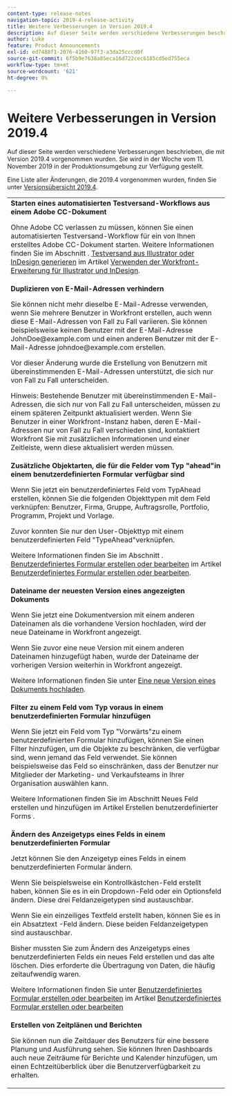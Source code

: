 ```yaml
---
content-type: release-notes
navigation-topic: 2019-4-release-activity
title: Weitere Verbesserungen in Version 2019.4
description: Auf dieser Seite werden verschiedene Verbesserungen beschrieben, die mit Version 2019.4 vorgenommen wurden. Sie wird in der Woche vom 11. November 2019 in der Produktionsumgebung zur Verfügung gestellt.
author: Luke
feature: Product Announcements
exl-id: ed7488f1-2076-4160-97f3-a3da25cccd0f
source-git-commit: 6f5b9e7638a85eca16d722cec6185cd5ed755eca
workflow-type: tm+mt
source-wordcount: '621'
ht-degree: 0%

---
```


# Weitere Verbesserungen in Version 2019.4

Auf dieser Seite werden verschiedene Verbesserungen beschrieben, die mit Version 2019.4 vorgenommen wurden. Sie wird in der Woche vom 11. November 2019 in der Produktionsumgebung zur Verfügung gestellt.

Eine Liste aller Änderungen, die 2019.4 vorgenommen wurden, finden Sie unter [Versionsübersicht 2019.4](../../../../product-announcements/product-releases/quarterly-release-archive/2019.4-release-activity/2019.4-release-activity-overview.md).

<table style="table-layout:auto"> 
 <col> 
 <tbody> 
  <tr> 
   <td> <strong>Starten eines automatisierten Testversand-Workflows aus einem Adobe CC-Dokument</strong> <p>Ohne Adobe CC verlassen zu müssen, können Sie einen automatisierten Testversand-Workflow für ein von Ihnen erstelltes Adobe CC-Dokument starten. Weitere Informationen finden Sie im Abschnitt . <a href="../../../../documents/workfront-for-adobe-creative-cloud/use-wf-adobe-cc.md#generate" class="MCXref xref" xrefformat="{para}">Testversand aus Illustrator oder InDesign generieren</a> im Artikel <a href="../../../../documents/workfront-for-adobe-creative-cloud/use-wf-adobe-cc.md" class="MCXref xref" xrefformat="{para}">Verwenden der Workfront-Erweiterung für Illustrator und InDesign</a>.</p> </td> 
  </tr> 
  <!--
   <tr data-mc-conditions="QuicksilverOrClassic.Draft mode"> 
    <td><strong>Workfront G Suite add-on</strong> <p>Now you can manage Workfront objects directly from Gmail, Google Calendar, and Google Drive.</p> <p>When you open a Workfront notification email, instantly view all information about the associated object and take actions, such as reviewing content or updating a status, without leaving your Inbox.</p> <p>When you open a non-Workfront email:</p> 
     <ul> 
      <li>Convert it into a task or issue.</li> 
      <li>Associate it with a project.</li> 
      <li>Assign it as a work item.</li> 
      <li>Add it to a work item as an update.</li> 
      <li>Upload its attachments to Workfront.</li> 
     </ul> <p>Manage Workfront objects without leaving G Suite:</p> 
     <ul> 
      <li>Post updates and replies to comments.</li> 
      <li>View and manage documents associated with a task or issue.</li> 
     </ul> <p>Access and work with object details:</p> 
     <ul> 
      <li>Read the description</li> 
      <li>View the parent object</li> 
      <li>Change the status</li> 
      <li>Access custom data</li> 
      <li>Mark it as complete.</li> 
     </ul> <p>And access your Workfront Home content, including tasks, issues, approvals, and access requests, without leaving G Suite.</p> <p>For more information, see <a href="../../../../workfront-integrations-and-apps/workfront-for-g-suite/workfront-for-gsuite.md" class="MCXref xref" xrefformat="{para}">Adobe Workfront for G Suite</a>.</p> </td> 
   </tr>
  --> 
  <tr> 
   <td> <strong>Duplizieren von E-Mail-Adressen verhindern</strong> <p>Sie können nicht mehr dieselbe E-Mail-Adresse verwenden, wenn Sie mehrere Benutzer in Workfront erstellen, auch wenn diese E-Mail-Adressen von Fall zu Fall variieren. Sie können beispielsweise keinen Benutzer mit der E-Mail-Adresse JohnDoe@example.com und einen anderen Benutzer mit der E-Mail-Adresse johndoe@example.com erstellen. </p> <p>Vor dieser Änderung wurde die Erstellung von Benutzern mit übereinstimmenden E-Mail-Adressen unterstützt, die sich nur von Fall zu Fall unterscheiden. </p> <p>Hinweis: Bestehende Benutzer mit übereinstimmenden E-Mail-Adressen, die sich nur von Fall zu Fall unterscheiden, müssen zu einem späteren Zeitpunkt aktualisiert werden. Wenn Sie Benutzer in einer Workfront-Instanz haben, deren E-Mail-Adressen nur von Fall zu Fall verschieden sind, kontaktiert Workfront Sie mit zusätzlichen Informationen und einer Zeitleiste, wenn diese aktualisiert werden müssen.</p> </td> 
  </tr> 
  <tr> 
   <td> 
    <div> 
     <strong>Zusätzliche Objektarten, die für die Felder vom Typ "ahead"in einem benutzerdefinierten Formular verfügbar sind</strong> 
     <p>Wenn Sie jetzt ein benutzerdefiniertes Feld vom TypAhead erstellen, können Sie die folgenden Objekttypen mit dem Feld verknüpfen: Benutzer, Firma, Gruppe, Auftragsrolle, Portfolio, Programm, Projekt und Vorlage.</p> 
     <p>Zuvor konnten Sie nur den User-Objekttyp mit einem benutzerdefinierten Feld "TypeAhead"verknüpfen.</p> 
     <p>Weitere Informationen finden Sie im Abschnitt . <a href="../../../../administration-and-setup/customize-workfront/create-manage-custom-forms/create-or-edit-a-custom-form.md#create" class="MCXref xref" xrefformat="{para}">Benutzerdefiniertes Formular erstellen oder bearbeiten</a> im Artikel <a href="../../../../administration-and-setup/customize-workfront/create-manage-custom-forms/create-or-edit-a-custom-form.md" class="MCXref xref" xrefformat="{para}">Benutzerdefiniertes Formular erstellen oder bearbeiten</a>.</p> 
    </div> </td> 
  </tr> 
  <tr> 
   <td> <strong>Dateiname der neuesten Version eines angezeigten Dokuments</strong> <p>Wenn Sie jetzt eine Dokumentversion mit einem anderen Dateinamen als die vorhandene Version hochladen, wird der neue Dateiname in Workfront angezeigt.</p> <p>Wenn Sie zuvor eine neue Version mit einem anderen Dateinamen hinzugefügt haben, wurde der Dateiname der vorherigen Version weiterhin in Workfront angezeigt.</p> <p>Weitere Informationen finden Sie unter <a href="../../../../documents/managing-documents/upload-new-document-version.md" class="MCXref xref" xrefformat="{para}">Eine neue Version eines Dokuments hochladen</a>.</p> </td> 
  </tr> 
  <tr> 
   <td> <strong>Filter zu einem Feld vom Typ voraus in einem benutzerdefinierten Formular hinzufügen</strong> <p>Wenn Sie jetzt ein Feld vom Typ "Vorwärts"zu einem benutzerdefinierten Formular hinzufügen, können Sie einen Filter hinzufügen, um die Objekte zu beschränken, die verfügbar sind, wenn jemand das Feld verwendet. Sie können beispielsweise das Feld so einschränken, dass der Benutzer nur Mitglieder der Marketing- und Verkaufsteams in Ihrer Organisation auswählen kann.</p> <p>Weitere Informationen finden Sie im Abschnitt Neues Feld erstellen und hinzufügen im Artikel Erstellen benutzerdefinierter Forms .</p> </td> 
  </tr> 
  <tr> 
   <td> 
    <div> 
     <strong>Ändern des Anzeigetyps eines Felds in einem benutzerdefinierten Formular</strong> 
     <p>Jetzt können Sie den Anzeigetyp eines Felds in einem benutzerdefinierten Formular ändern.</p> 
     <p>Wenn Sie beispielsweise ein Kontrollkästchen-Feld erstellt haben, können Sie es in ein Dropdown-Feld oder ein Optionsfeld ändern. Diese drei Feldanzeigetypen sind austauschbar.</p> 
     <p>Wenn Sie ein einzeiliges Textfeld erstellt haben, können Sie es in ein Absatztext -Feld ändern. Diese beiden Feldanzeigetypen sind austauschbar.</p> 
     <p>Bisher mussten Sie zum Ändern des Anzeigetyps eines benutzerdefinierten Felds ein neues Feld erstellen und das alte löschen. Dies erforderte die Übertragung von Daten, die häufig zeitaufwendig waren.</p> 
     <p>Weitere Informationen finden Sie unter <a href="../../../../administration-and-setup/customize-workfront/create-manage-custom-forms/create-or-edit-a-custom-form.md#create" class="MCXref xref" xrefformat="{para}">Benutzerdefiniertes Formular erstellen oder bearbeiten</a> im Artikel <a href="../../../../administration-and-setup/customize-workfront/create-manage-custom-forms/create-or-edit-a-custom-form.md" class="MCXref xref" xrefformat="{para}">Benutzerdefiniertes Formular erstellen oder bearbeiten</a></p> 
    </div> </td> 
  </tr> 
  <tr> 
   <td> 
    <div> 
     <strong>Erstellen von Zeitplänen und Berichten</strong> 
     <p>Sie können nun die Zeitdauer des Benutzers für eine bessere Planung und Ausführung sehen. Sie können Ihren Dashboards auch neue Zeiträume für Berichte und Kalender hinzufügen, um einen Echtzeitüberblick über die Benutzerverfügbarkeit zu erhalten.</p> 
    </div> </td> 
  </tr> 
 </tbody> 
</table>
